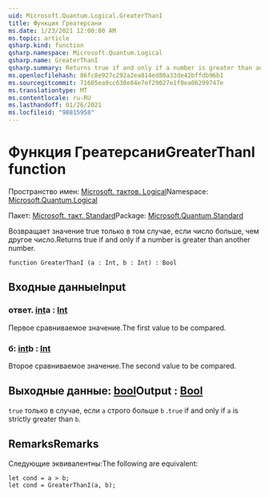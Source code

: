 ```yaml
---
uid: Microsoft.Quantum.Logical.GreaterThanI
title: Функция Греатерсани
ms.date: 1/23/2021 12:00:00 AM
ms.topic: article
qsharp.kind: function
qsharp.namespace: Microsoft.Quantum.Logical
qsharp.name: GreaterThanI
qsharp.summary: Returns true if and only if a number is greater than another number.
ms.openlocfilehash: 86fc8e927c292a2ea814ed80a33de42bffdb96b1
ms.sourcegitcommit: 71605ea9cc630e84e7ef29027e1f0ea06299747e
ms.translationtype: MT
ms.contentlocale: ru-RU
ms.lasthandoff: 01/26/2021
ms.locfileid: "98815958"
---
```

# <a name="greaterthani-function"></a><span data-ttu-id="f94b6-102">Функция Греатерсани</span><span class="sxs-lookup"><span data-stu-id="f94b6-102">GreaterThanI function</span></span>

<span data-ttu-id="f94b6-103">Пространство имен: [Microsoft. тактов. Logical](xref:Microsoft.Quantum.Logical)</span><span class="sxs-lookup"><span data-stu-id="f94b6-103">Namespace: [Microsoft.Quantum.Logical](xref:Microsoft.Quantum.Logical)</span></span>

<span data-ttu-id="f94b6-104">Пакет: [Microsoft. такт. Standard](https://nuget.org/packages/Microsoft.Quantum.Standard)</span><span class="sxs-lookup"><span data-stu-id="f94b6-104">Package: [Microsoft.Quantum.Standard](https://nuget.org/packages/Microsoft.Quantum.Standard)</span></span>


<span data-ttu-id="f94b6-105">Возвращает значение true только в том случае, если число больше, чем другое число.</span><span class="sxs-lookup"><span data-stu-id="f94b6-105">Returns true if and only if a number is greater than another number.</span></span>

```qsharp
function GreaterThanI (a : Int, b : Int) : Bool
```


## <a name="input"></a><span data-ttu-id="f94b6-106">Входные данные</span><span class="sxs-lookup"><span data-stu-id="f94b6-106">Input</span></span>

### <a name="a--int"></a><span data-ttu-id="f94b6-107">ответ. [int](xref:microsoft.quantum.lang-ref.int)</span><span class="sxs-lookup"><span data-stu-id="f94b6-107">a : [Int](xref:microsoft.quantum.lang-ref.int)</span></span>

<span data-ttu-id="f94b6-108">Первое сравниваемое значение.</span><span class="sxs-lookup"><span data-stu-id="f94b6-108">The first value to be compared.</span></span>


### <a name="b--int"></a><span data-ttu-id="f94b6-109">б: [int](xref:microsoft.quantum.lang-ref.int)</span><span class="sxs-lookup"><span data-stu-id="f94b6-109">b : [Int](xref:microsoft.quantum.lang-ref.int)</span></span>

<span data-ttu-id="f94b6-110">Второе сравниваемое значение.</span><span class="sxs-lookup"><span data-stu-id="f94b6-110">The second value to be compared.</span></span>



## <a name="output--bool"></a><span data-ttu-id="f94b6-111">Выходные данные: [bool](xref:microsoft.quantum.lang-ref.bool)</span><span class="sxs-lookup"><span data-stu-id="f94b6-111">Output : [Bool](xref:microsoft.quantum.lang-ref.bool)</span></span>

<span data-ttu-id="f94b6-112">`true` только в случае, если `a` строго больше `b` .</span><span class="sxs-lookup"><span data-stu-id="f94b6-112">`true` if and only if `a` is strictly greater than `b`.</span></span>

## <a name="remarks"></a><span data-ttu-id="f94b6-113">Remarks</span><span class="sxs-lookup"><span data-stu-id="f94b6-113">Remarks</span></span>

<span data-ttu-id="f94b6-114">Следующие эквивалентны:</span><span class="sxs-lookup"><span data-stu-id="f94b6-114">The following are equivalent:</span></span>

```qsharp
let cond = a > b;
let cond = GreaterThanI(a, b);
```